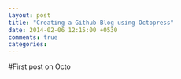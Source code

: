 ```yaml
---
layout: post
title: "Creating a Github Blog using Octopress"
date: 2014-02-06 12:15:00 +0530
comments: true
categories: 
---
```


#First post on Octo
